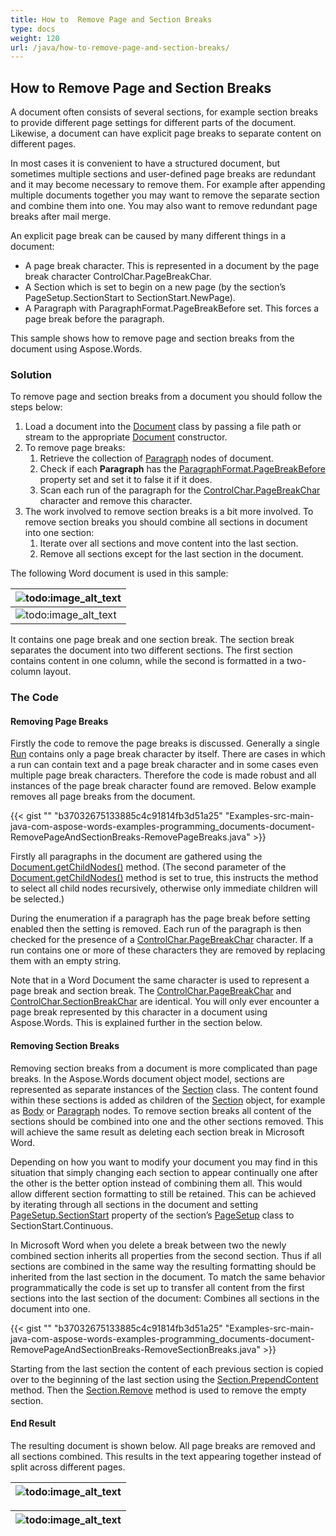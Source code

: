 ```yaml
---
title: How to  Remove Page and Section Breaks
type: docs
weight: 120
url: /java/how-to-remove-page-and-section-breaks/
---
```


## **How to Remove Page and Section Breaks**

A document often consists of several sections, for example section breaks to provide different page settings for different parts of the document. Likewise, a document can have explicit page breaks to separate content on different pages.

In most cases it is convenient to have a structured document, but sometimes multiple sections and user-defined page breaks are redundant and it may become necessary to remove them. For example after appending multiple documents together you may want to remove the separate section and combine them into one. You may also want to remove redundant page breaks after mail merge.

An explicit page break can be caused by many different things in a document:

- A page break character. This is represented in a document by the page break character ControlChar.PageBreakChar.
- A Section which is set to begin on a new page (by the section’s PageSetup.SectionStart to SectionStart.NewPage).
- A Paragraph with ParagraphFormat.PageBreakBefore set. This forces a page break before the paragraph.

This sample shows how to remove page and section breaks from the document using Aspose.Words.

### **Solution**

To remove page and section breaks from a document you should follow the steps below:

1. Load a document into the [Document](http://www.aspose.com/api/java/words/com.aspose.words/classes/Document) class by passing a file path or stream to the appropriate [Document](http://www.aspose.com/api/java/words/com.aspose.words/classes/Document) constructor.
1. To remove page breaks:
   1. Retrieve the collection of [Paragraph](http://www.aspose.com/api/java/words/com.aspose.words/classes/Paragraph) nodes of document.
   1. Check if each **Paragraph** has the [ParagraphFormat.PageBreakBefore](http://www.aspose.com/api/java/words/com.aspose.words/classes/paragraphformat/properties/getPageBreakBefore\(\)/) property set and set it to false it if it does.
   1. Scan each run of the paragraph for the [ControlChar.PageBreakChar](http://www.aspose.com/api/java/words/com.aspose.words/classes/ControlChar) character and remove this character.
1. The work involved to remove section breaks is a bit more involved. To remove section breaks you should combine all sections in document into one section:
   1. Iterate over all sections and move content into the last section.
   1. Remove all sections except for the last section in the document.

The following Word document is used in this sample:

|![todo:image_alt_text](http://i.imgur.com/ECtaukb.png)|
| :- |
|![todo:image_alt_text](http://i.imgur.com/Whn34k2.png)|
It contains one page break and one section break. The section break separates the document into two different sections. The first section contains content in one column, while the second is formatted in a two-column layout.

### **The Code**

#### **Removing Page Breaks**

Firstly the code to remove the page breaks is discussed. Generally a single [Run](http://www.aspose.com/api/java/words/com.aspose.words/classes/Run) contains only a page break character by itself. There are cases in which a run can contain text and a page break character and in some cases even multiple page break characters. Therefore the code is made robust and all instances of the page break character found are removed. Below example removes all page breaks from the document.

{{< gist "" "b37032675133885c4c91814fb3d51a25" "Examples-src-main-java-com-aspose-words-examples-programming_documents-document-RemovePageAndSectionBreaks-RemovePageBreaks.java" >}}

Firstly all paragraphs in the document are gathered using the [Document.getChildNodes()](http://www.aspose.com/api/java/words/com.aspose.words/classes/document/methods/getChildNodes\(\)/) method. (The second parameter of the [Document.getChildNodes()](http://www.aspose.com/api/java/words/com.aspose.words/classes/document/methods/getChildNodes\(\)/) method is set to true, this instructs the method to select all child nodes recursively, otherwise only immediate children will be selected.)

During the enumeration if a paragraph has the page break before setting enabled then the setting is removed. Each run of the paragraph is then checked for the presence of a [ControlChar.PageBreakChar](http://www.aspose.com/api/java/words/com.aspose.words/classes/ControlChar) character. If a run contains one or more of these characters they are removed by replacing them with an empty string.

Note that in a Word Document the same character is used to represent a page break and section break. The [ControlChar.PageBreakChar](http://www.aspose.com/api/java/words/com.aspose.words/classes/ControlChar) and [ControlChar.SectionBreakChar](http://www.aspose.com/api/java/words/com.aspose.words/classes/ControlChar) are identical. You will only ever encounter a page break represented by this character in a document using Aspose.Words. This is explained further in the section below.

#### **Removing Section Breaks**

Removing section breaks from a document is more complicated than page breaks. In the Aspose.Words document object model, sections are represented as separate instances of the [Section](http://www.aspose.com/api/java/words/com.aspose.words/classes/Section) class. The content found within these sections is added as children of the [Section](http://www.aspose.com/api/java/words/com.aspose.words/classes/Section) object, for example as [Body](http://www.aspose.com/api/java/words/com.aspose.words/classes/Body) or [Paragraph](http://www.aspose.com/api/java/words/com.aspose.words/classes/Paragraph) nodes. To remove section breaks all content of the sections should be combined into one and the other sections removed. This will achieve the same result as deleting each section break in Microsoft Word.

Depending on how you want to modify your document you may find in this situation that simply changing each section to appear continually one after the other is the better option instead of combining them all. This would allow different section formatting to still be retained. This can be achieved by iterating through all sections in the document and setting [PageSetup.SectionStart](http://www.aspose.com/api/java/words/com.aspose.words/classes/pagesetup/methods/getSectionStart\(\)/) property of the section’s [PageSetup](http://www.aspose.com/api/java/words/com.aspose.words/classes/PageSetup) class to SectionStart.Continuous.

In Microsoft Word when you delete a break between two the newly combined section inherits all properties from the second section. Thus if all sections are combined in the same way the resulting formatting should be inherited from the last section in the document. To match the same behavior programmatically the code is set up to transfer all content from the first sections into the last section of the document: Combines all sections in the document into one.

{{< gist "" "b37032675133885c4c91814fb3d51a25" "Examples-src-main-java-com-aspose-words-examples-programming_documents-document-RemovePageAndSectionBreaks-RemoveSectionBreaks.java" >}}

Starting from the last section the content of each previous section is copied over to the beginning of the last section using the [Section.PrependContent](http://www.aspose.com/api/java/words/com.aspose.words/classes/section/methods/prependContent\(com.aspose.words.Section\)/) method. Then the [Section.Remove](http://www.aspose.com/api/java/words/com.aspose.words/classes/section/methods/remove\(\)/) method is used to remove the empty section.

#### **End Result**

The resulting document is shown below. All page breaks are removed and all sections combined. This results in the text appearing together instead of split across different pages.

|![todo:image_alt_text](http://i.imgur.com/KnRR4ih.png)|
| :- |


|![todo:image_alt_text](http://i.imgur.com/cHtaxeW.png)|
| :- |

